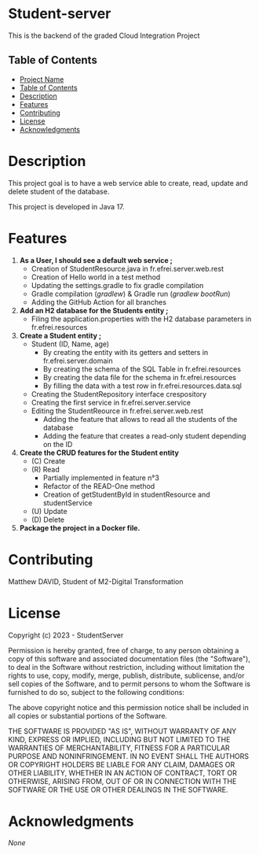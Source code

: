 # Student-server

This is the backend of the graded Cloud Integration Project

## Table of Contents

- [Project Name](#Student-server)
- [Table of Contents](#table-of-contents)
- [Description](#description)
- [Features](#features)
- [Contributing](#contributing)
- [License](#license)
- [Acknowledgments](#acknowledgments)

# Description

This project goal is to have a web service able to create, read, update and delete student of the database.

This project is developed in Java 17.

# Features

1. **As a User, I should see a default web service ;**
   - Creation of StudentResource.java in fr.efrei.server.web.rest
   - Creation of Hello world in a test method
   - Updating the settings.gradle to fix gradle compilation
   - Gradle compilation (_gradlew_) & Gradle run (_gradlew bootRun_)
   - Adding the GitHub Action for all branches
2. **Add an H2 database for the Students entity ;**
   - Filing the application.properties with the H2 database parameters in fr.efrei.resources
3. **Create a Student entity ;**
   - Student (ID, Name, age)
     - By creating the entity with its getters and setters in fr.efrei.server.domain
     - By creating the schema of the SQL Table in fr.efrei.resources
     - By creating the data file for the schema in fr.efrei.resources
     - By filling the data with a test row in fr.efrei.resources.data.sql
   - Creating the StudentRepository interface crespository
   - Creating the first service in fr.efrei.server.service
   - Editing the StudentReource in fr.efrei.server.web.rest
     - Adding the feature that allows to read all the students of the database
     - Adding the feature that creates a read-only student depending on the ID
4. **Create the CRUD features for the Student entity**
   - (C) Create
   - (R) Read
     - Partially implemented in feature n°3
     - Refactor of the READ-One method
     - Creation of getStudentById in studentResource and studentService
   - (U) Update
   - (D) Delete
4. **Package the project in a Docker file.**

# Contributing

Matthew DAVID, Student of M2-Digital Transformation

# License

Copyright (c) 2023 - StudentServer

Permission is hereby granted, free of charge, to any person obtaining a copy of this software and associated documentation files (the "Software"), to deal in the Software without restriction, including without limitation the rights to use, copy, modify, merge, publish, distribute, sublicense, and/or sell copies of the Software, and to permit persons to whom the Software is furnished to do so, subject to the following conditions:

The above copyright notice and this permission notice shall be included in all copies or substantial portions of the Software.

THE SOFTWARE IS PROVIDED "AS IS", WITHOUT WARRANTY OF ANY KIND, EXPRESS OR IMPLIED, INCLUDING BUT NOT LIMITED TO THE WARRANTIES OF MERCHANTABILITY, FITNESS FOR A PARTICULAR PURPOSE AND NONINFRINGEMENT. IN NO EVENT SHALL THE AUTHORS OR COPYRIGHT HOLDERS BE LIABLE FOR ANY CLAIM, DAMAGES OR OTHER LIABILITY, WHETHER IN AN ACTION OF CONTRACT, TORT OR OTHERWISE, ARISING FROM, OUT OF OR IN CONNECTION WITH THE SOFTWARE OR THE USE OR OTHER DEALINGS IN THE SOFTWARE.

# Acknowledgments

_None_
